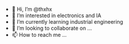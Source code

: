 - 👋 Hi, I’m @thxhx
- 👀 I’m interested in electronics and IA
- 🌱 I’m currently learning industrial engineering
- 💞️ I’m looking to collaborate on ...
- 📫 How to reach me ...

<!---
thxhx/thxhx is a ✨ special ✨ repository because its `README.md` (this file) appears on your GitHub profile.
You can click the Preview link to take a look at your changes.
--->
